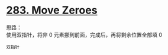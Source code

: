 # [283. Move Zeroes](https://leetcode.com/problems/move-zeroes/)

思路：  
使用双指针，将非 0 元素挪到前面，完成后，再将剩余位置全部填 0

`双指针`